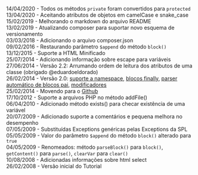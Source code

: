 14/04/2020 - Todos os métodos `private` foram convertidos para `protected`
13/04/2020 - Aceitando atributos de objetos em camelCase e snake_case
15/02/2019 - Melhorando o markdown do arquivo README  
13/02/2019 - Atualizando composer para suportar novo esquema de versionamento  
03/03/2018 - Adicionando o arquivo composer.json  
09/02/2016 - Restaurando parâmetro `$append` do método `block()`  
13/12/2015 - Suporte a HTML Minificado  
25/07/2014 - Adicionando informação sobre escape para variáveis  
27/06/2014 - Versão 2.2: Arrumando ordem de leitura dos atributos de uma classe (obrigado @eduardoeldorado)  
26/02/2014 - Versão 2.0: [suporte a namespace](#instala%C3%A7%C3%A3o-e-uso), [blocos finally](#blocos-finally), [parser automático de blocos pai](#blocos-autom%C3%A1ticos-por-padr%C3%A3o), [modificadores](#vari%C3%A1veis-com-modificadores)  
25/02/2014 - Movendo para o [Github](https://github.com/raelgc/template)  
17/10/2012 - Suporte a arquivos PHP no método addFile()  
06/04/2010 - Adicionado método exists() para checar existência de uma variável  
20/07/2009 - Adicionado suporte a comentários e pequena melhora no desempenho  
07/05/2009 - Substituídas Exceptions genéricas pelas Exceptions da SPL  
05/05/2009 - Valor do parâmetro `$append` do método `block()` alterado para `true`  
04/05/2009 - Renomeados: método `parseBlock()` para `block()`, `getContent()` para `parse()`, `clearVar` para `clear()`  
10/08/2008 - Adicionadas informações sobre html select  
26/02/2008 - Versão inicial do Tutorial  
